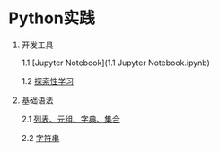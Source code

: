 # Python实践

1. 开发工具

    1.1 [Jupyter Notebook](1.1 Jupyter Notebook.ipynb)
    
    1.2 [探索性学习](1.2_Exploratory-Learning.ipynb)

2. 基础语法

    2.1 [列表、元组、字典、集合](2.1_list-tuple-dict-set.ipynb)
    
    2.2 [字符串](2.2_stirng.ipynb)

